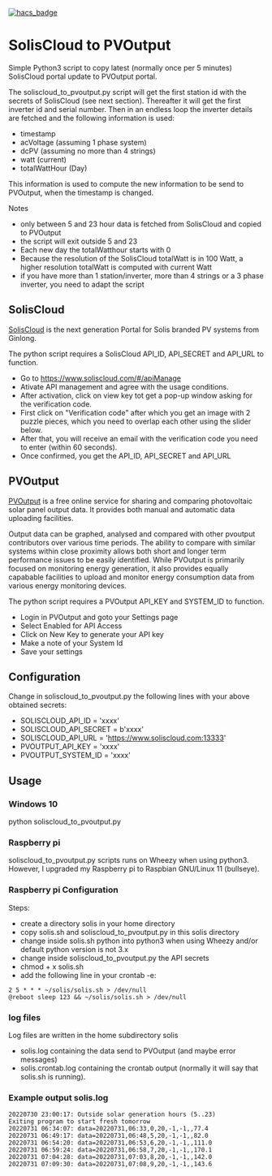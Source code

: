 [![hacs_badge](https://img.shields.io/badge/HACS-Default-41BDF5.svg?style=for-the-badge)](https://github.com/hacs/integration)

# SolisCloud to PVOutput
Simple Python3 script to copy latest (normally once per 5 minutes) SolisCloud portal update to PVOutput portal. 

The soliscloud_to_pvoutput.py script will get the first station id with the secrets of SolisCloud (see next section). Thereafter it will get the first inverter id and serial number. Then in an endless loop the inverter details are fetched and the following information is used:
* timestamp
* acVoltage (assuming 1 phase system)
* dcPV (assuming no more than 4 strings)
* watt (current)
* totalWattHour (Day)

This information is used to compute the new information to be send to PVOutput, when the timestamp is changed.

Notes
* only between 5 and 23 hour data is fetched from SolisCloud and copied to PVOutput
* the script will exit outside 5 and 23
* Each new day the totalWatthour starts with 0
* Because the resolution of the SolisCloud totalWatt is in 100 Watt, a higher resolution totalWatt is computed with current Watt
* if you have more than 1 station/inverter, more than 4 strings or a 3 phase inverter, you need to adapt the script

## SolisCloud
[SolisCloud](https://www.soliscloud.com/) is the next generation Portal for Solis branded PV systems from Ginlong.

The python script requires a SolisCloud API_ID, API_SECRET and API_URL to function.
* Go to https://www.soliscloud.com/#/apiManage
* Ativate API management and agree with the usage conditions.
* After activation, click on view key tot get a pop-up window asking for the verification code.
* First click on "Verification code" after which you get an image with 2 puzzle pieces, which you need to overlap each other using the slider below.
* After that, you will receive an email with the verification code you need to enter (within 60 seconds).
* Once confirmed, you get the API_ID, API_SECRET and API_URL

## PVOutput
[PVOutput](https://pvoutput.org/) is a free online service for sharing and comparing photovoltaic solar panel output data. It provides both manual and automatic data uploading facilities.

Output data can be graphed, analysed and compared with other pvoutput contributors over various time periods. The ability to compare with similar systems within close proximity allows both short and longer term performance issues to be easily identified. While PVOutput is primarily focused on monitoring energy generation, it also provides equally capabable facilities to upload and monitor energy consumption data from various energy monitoring devices.

The python script requires a PVOutput API_KEY and SYSTEM_ID to function.
* Login in PVOutput and goto your Settings page
* Select Enabled for API Access
* Click on New Key to generate your API key
* Make a note of your System Id
* Save your settings

## Configuration
Change in soliscloud_to_pvoutput.py the following lines with your above obtained secrets:
* SOLISCLOUD_API_ID = 'xxxx'
* SOLISCLOUD_API_SECRET = b'xxxx'
* SOLISCLOUD_API_URL = 'https://www.soliscloud.com:13333'
* PVOUTPUT_API_KEY = 'xxxx'
* PVOUTPUT_SYSTEM_ID = 'xxxx'

## Usage
### Windows 10
python soliscloud_to_pvoutput.py

### Raspberry pi
soliscloud_to_pvoutput.py scripts runs on Wheezy when using python3. However, I upgraded my Raspberry pi to Raspbian GNU/Linux 11 (bullseye).

### Raspberry pi Configuration
Steps:
* create a directory solis in your home directory
* copy solis.sh and soliscloud_to_pvoutput.py in this solis directory
* change inside solis.sh python into python3 when using Wheezy and/or default python version is not 3.x
* change inside soliscloud_to_pvoutput.py the API secrets
* chmod + x solis.sh
* add the following line in your crontab -e:

```
2 5 * * * ~/solis/solis.sh > /dev/null
@reboot sleep 123 && ~/solis/solis.sh > /dev/null
```

### log files
Log files are written in the home subdirectory solis
* solis.log containing the data send to PVOutput (and maybe error messages)
* solis.crontab.log containing the crontab output (normally it will say that solis.sh is running).

### Example output solis.log

```
20220730 23:00:17: Outside solar generation hours (5..23)
Exiting program to start fresh tomorrow
20220731 06:34:07: data=20220731,06:33,0,20,-1,-1,,77.4
20220731 06:49:17: data=20220731,06:48,5,20,-1,-1,,82.0
20220731 06:54:20: data=20220731,06:53,6,20,-1,-1,,111.0
20220731 06:59:24: data=20220731,06:58,7,20,-1,-1,,170.1
20220731 07:04:28: data=20220731,07:03,8,20,-1,-1,,142.0
20220731 07:09:30: data=20220731,07:08,9,20,-1,-1,,143.6
```
